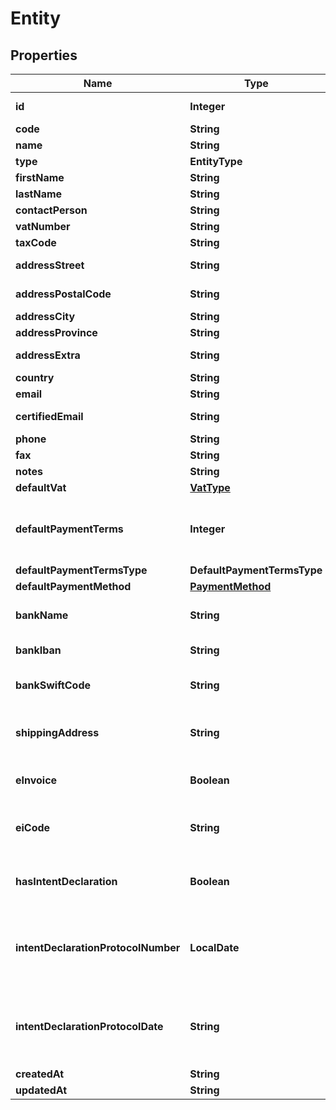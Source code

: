 

# Entity



## Properties

| Name | Type | Description | Notes |
|------------ | ------------- | ------------- | -------------|
|**id** | **Integer** | Unique identifier |  [optional] |
|**code** | **String** | Code. |  [optional] |
|**name** | **String** | Name |  [optional] |
|**type** | **EntityType** |  |  [optional] |
|**firstName** | **String** | First name. |  [optional] |
|**lastName** | **String** | Last name. |  [optional] |
|**contactPerson** | **String** |  |  [optional] |
|**vatNumber** | **String** | Vat number |  [optional] |
|**taxCode** | **String** | Tax code. |  [optional] |
|**addressStreet** | **String** | Street address. |  [optional] |
|**addressPostalCode** | **String** | Postal code. |  [optional] |
|**addressCity** | **String** | City. |  [optional] |
|**addressProvince** | **String** | Province. |  [optional] |
|**addressExtra** | **String** | Address extra info. |  [optional] |
|**country** | **String** | Country |  [optional] |
|**email** | **String** | Email. |  [optional] |
|**certifiedEmail** | **String** | Certified email. |  [optional] |
|**phone** | **String** | Phone. |  [optional] |
|**fax** | **String** | Fax. |  [optional] |
|**notes** | **String** | Extra notes. |  [optional] |
|**defaultVat** | [**VatType**](VatType.md) |  |  [optional] |
|**defaultPaymentTerms** | **Integer** | [Only for client] Default payment terms. |  [optional] |
|**defaultPaymentTermsType** | **DefaultPaymentTermsType** |  |  [optional] |
|**defaultPaymentMethod** | [**PaymentMethod**](PaymentMethod.md) |  |  [optional] |
|**bankName** | **String** | [Only for client] Bank name. |  [optional] |
|**bankIban** | **String** | [Only for client] Iban. |  [optional] |
|**bankSwiftCode** | **String** | [Only for client] Bank swift code. |  [optional] |
|**shippingAddress** | **String** | [Only for client] Shipping address. |  [optional] |
|**eInvoice** | **Boolean** | [Only for client] Use e-invoices. |  [optional] |
|**eiCode** | **String** | [Only for client] E-invoices code. |  [optional] |
|**hasIntentDeclaration** | **Boolean** | [Only for client] Has intent declaration. |  [optional] |
|**intentDeclarationProtocolNumber** | **LocalDate** | [Only for client] Intent declaration protocol number. |  [optional] |
|**intentDeclarationProtocolDate** | **String** | [Only for client] Intent declaration protocol date. |  [optional] |
|**createdAt** | **String** |  |  [optional] |
|**updatedAt** | **String** |  |  [optional] |



